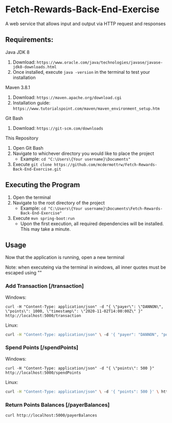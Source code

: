 # Fetch-Rewards-Back-End-Exercise

A web service that allows input and output via HTTP request and responses

## Requirements: 

Java JDK 8
1. Download: `https://www.oracle.com/java/technologies/javase/javase-jdk8-downloads.html`
2. Once installed, execute `java -version` in the terminal to test your installation

Maven 3.8.1
1. Download: `https://maven.apache.org/download.cgi`
2. Installation guide: `https://www.tutorialspoint.com/maven/maven_environment_setup.htm`

Git Bash
1. Download: `https://git-scm.com/downloads`

This Repository
1. Open Git Bash
2. Navigate to whichever directory you would like to place the project
   * Example: `cd "C:\Users\{Your username}\Documents"`
3. Execute `git clone https://github.com/mcdermottrw/Fetch-Rewards-Back-End-Exercise.git`

## Executing the Program

1. Open the terminal
2. Navigate to the root directory of the project
   * Example: `cd "C:\Users\{Your username}\Documents\Fetch-Rewards-Back-End-Exercise"`
3. Execute `mvn spring-boot:run`
   * Upon the first execution, all required dependencies will be installed. This may take a minute.
   
## Usage

Now that the application is running, open a new terminal

Note: when executeing via the terminal in windows, all inner quotes must be escaped using "\"

### Add Transaction [/transaction]

Windows:
```shell
curl -H "Content-Type: application/json" -d "{ \"payer\": \"DANNON\", \"points\": 1000, \"timestamp\": \"2020-11-02T14:00:00Z\" }" http://localhost:5000/transaction
```

Linux:
```bash
curl -H "Content-Type: application/json" \ -d '{ "payer": "DANNON", "points": 1000, "timestamp": "2020-11-02T14:00:00Z" }' \ http://localhost:5000/transaction
```



### Spend Points [/spendPoints]

Windows:
```shell
curl -H "Content-Type: application/json" -d "{ \"points\": 500 }" http://localhost:5000/spendPoints
```

Linux:
```bash
curl -H "Content-Type: application/json" \ -d '{ "points": 500 }' \ http://localhost:5000/spendPoints
```



### Return Points Balances [/payerBalances]
```shell
curl http://localhost:5000/payerBalances
```
